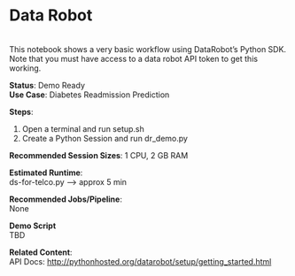 # Data Robot
<br>
This notebook shows a very basic workflow using DataRobot’s Python SDK. Note that you must have access to a data robot API token to get this working. 

<b>Status</b>: Demo Ready<br>
<b>Use Case</b>: Diabetes Readmission Prediction

<b>Steps</b>:<br>
1. Open a terminal and run setup.sh<br>
2. Create a Python Session and run dr_demo.py<br>

<b>Recommended Session Sizes</b>: 1 CPU, 2 GB RAM

<b>Estimated Runtime</b>: <br>
ds-for-telco.py --> approx 5 min 

<b>Recommended Jobs/Pipeline</b>:<br>
None

<b>Demo Script</b><br>
TBD

<b>Related Content</b>:<br>
API Docs: http://pythonhosted.org/datarobot/setup/getting_started.html
